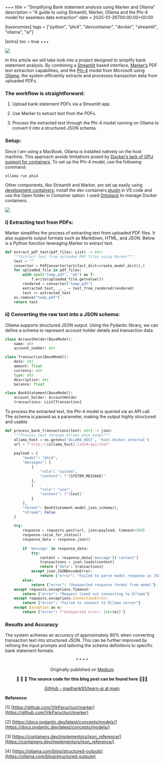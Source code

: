 +++
title = "Simplifying Bank statement analysis using Marker and Ollama"
description = "A guide to using Streamlit, Marker, Ollama and the Phi-4 model for seamless data extraction"
date = 2025-01-26T00:00:00+00:00

[taxonomies]
tags = ["python", "phi4", "devcontainer", "docker", "streamlit", "ollama", "ai"]

[extra]
toc = true
+++

![](https://cdn-images-1.medium.com/max/3840/1*u4Fz4CkDHiStDgM8RCRXPg.png)

In this article we will take look into a project designed to simplify bank statement analysis. By combining a [Streamlit](https://streamlit.io/) based interface, [Marker’s](https://github.com/VikParuchuri/marker) PDF text extraction capabilities, and the [Phi-4](https://techcommunity.microsoft.com/blog/aiplatformblog/introducing-phi-4-microsoft%E2%80%99s-newest-small-language-model-specializing-in-comple/4357090) model from Microsoft using [Ollama](https://ollama.com/), the system efficiently extracts and processes transaction data from uploaded PDFs.

### The workflow is straightforward:

 1. Upload bank statement PDFs via a Streamlit app.

 2. Use Marker to extract text from the PDFs.

 3. Process the extracted text through the Phi-4 model running on Ollama to convert it into a structured JSON schema.

### Setup:

Since I am using a MacBook, Ollama is installed natively on the host machine. This approach avoids limitations posed by [Docker’s lack of GPU support for containers](https://ollama.com/blog/ollama-is-now-available-as-an-official-docker-image). To set up the Phi-4 model, use the following command:

    ollama run phi4

Other components, like Streamlit and Marker, are set up easily using [development containers](https://containers.dev/); install the dev containers [plugin](https://marketplace.visualstudio.com/items?itemName=ms-vscode-remote.remote-containers) in VS code and use the Open folder in Container option. I used [Orbstack](https://orbstack.dev/) to manage Docker containers.

![](https://cdn-images-1.medium.com/max/2218/1*woN0txkAqDIPTUks6lFvwA.png)

### i) Extracting text from PDFs:

Marker simplifies the process of extracting text from uploaded PDF files. It also supports output formats such as Markdown, HTML, and JSON. Below is a Python function leveraging Marker to extract text.

```python
def extract_pdf_text(pdf_files: List) -> str:
    """Extract text from uploaded PDF files using Marker"""
    text = ""
    converter = PdfConverter(artifact_dict=create_model_dict(),)
    for uploaded_file in pdf_files:
        with open("temp.pdf", "wb") as f:
            f.write(uploaded_file.getvalue())
        rendered = converter("temp.pdf")
        extracted_text, _, _ = text_from_rendered(rendered)
        text += extracted_text 
    os.remove("temp.pdf")
    return text
```

### ii) Converting the raw text into a JSON schema:

Ollama supports structured JSON output. Using the Pydantic library, we can define a schema to represent account holder details and transaction data.

```python
class AccountHolder(BaseModel):
    name: str
    account_number: str

class Transaction(BaseModel):
    date: str
    amount: float
    currency: str
    type: str
    description: str
    balance: float

class BankStatement(BaseModel):
    account_holder: AccountHolder
    transactions: List[Transaction]
```

To process the extracted text, the Phi-4 model is queried via an API call. The schema is passed as a parameter, making the output highly structured and usable.

```python
def process_bank_transactions(text: str) -> json:
    """Process text through Ollama phi4 model"""
    ollama_host = os.getenv('OLLAMA_HOST', 'host.docker.internal')
    url = f"http://{ollama_host}:11434/api/chat"
    
    payload = {
        "model": "phi4",
        "messages": [
            {
                "role": "system",
                "content": f"{SYSTEM_MESSAGE}"
            },
            {
                "role": "user",
                "content": f"{text}"
            }
        ],
        "format": BankStatement.model_json_schema(),
        "stream": False
    }
    
    try:
        response = requests.post(url, json=payload, timeout=300)
        response.raise_for_status()
        response_data = response.json()
        
        if 'message' in response_data:
            try:
                content = response_data['message']['content']
                transactions = json.loads(content)
                return {"data": transactions}
            except json.JSONDecodeError:
                return {"error": "Failed to parse model response as JSON"}
        else:
            return {"error": "Unexpected response format from model"}
    except requests.exceptions.Timeout:
        return {"error": "Request timed out connecting to Ollama"}
    except requests.exceptions.ConnectionError:
        return {"error": "Failed to connect to Ollama server"}
    except Exception as e:
        return {"error": f"Unexpected error: {str(e)}"}
```

### Results and Accuracy

The system achieves an accuracy of approximately 80% when converting transaction text into structured JSON. This can be further improved by refining the input prompts and tailoring the schema definitions to specific bank statement formats.

<div align="center">* * * *</div>

<center>

Originally published on [Medium](https://medium.com/@madhankumaravelu93/simplifying-bank-statement-analysis-using-marker-and-ollama-570b1f9dfa4b)

🌟 🌟 🌟 **The source code for this blog post can be found here** 🌟🌟🌟

[GitHub - madhank93/learn-ai at main](https://github.com/madhank93/learn-ai/tree/main/bank_statement_analysis)

</center>

**Reference**:

[1] [https://github.com/VikParuchuri/marker](https://github.com/VikParuchuri/marker)

[2] [https://docs.pydantic.dev/latest/concepts/models/](https://docs.pydantic.dev/latest/concepts/models/)

[3] [https://containers.dev/implementors/json_reference/](https://containers.dev/implementors/json_reference/)

[4] [https://ollama.com/blog/structured-outputs](https://ollama.com/blog/structured-outputs)

